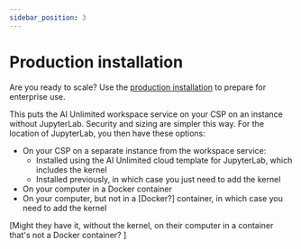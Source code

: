 ```yaml
---
sidebar_position: 3
---
```


# Production installation

Are you ready to scale? Use the [production installation](link) to prepare for enterprise use. 

This puts the AI Unlimited workspace service on your CSP on an instance without JupyterLab. Security and sizing are simpler this way. For the location of JupyterLab, you then have these options:

- On your CSP on a separate instance from the workspace service:
  - Installed using the AI Unlimited cloud template for JupyterLab, which includes the kernel 
  - Installed previously, in which case you just need to add the kernel
- On your computer in a Docker container
- On your computer, but not in a [Docker?] container, in which case you need to add the kernel

[Might they have it, without the kernel, on their computer in a container that's not a Docker container? ]


